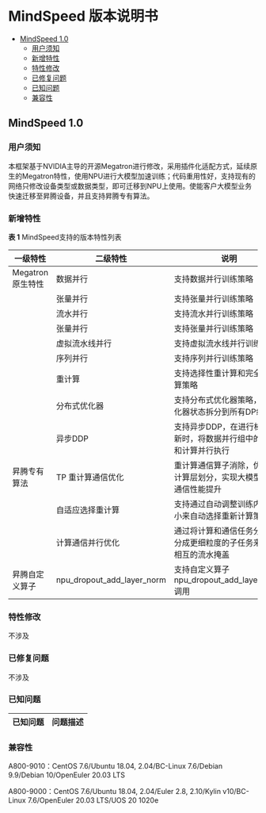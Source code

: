 # MindSpeed 版本说明书
-   [MindSpeed 1.0](#FrameworkPTAdapter-5-0-RC1md)
    -   [用户须知](#用户须知md)
    -   [新增特性](#新增特性md)
    -   [特性修改](#特性修改md)
    -   [已修复问题](#已修复问题md)
    -   [已知问题](#已知问题md)
    -   [兼容性](#兼容性md)


## MindSpeed 1.0

### 用户须知

本框架基于NVIDIA主导的开源Megatron进行修改，采用插件化适配方式，延续原生的Megatron特性，使用NPU进行大模型加速训练；代码重用性好，支持现有的网络只修改设备类型或数据类型，即可迁移到NPU上使用。使能客户大模型业务快速迁移至昇腾设备，并且支持昇腾专有算法。

### 新增特性

**表 1** MindSpeed支持的版本特性列表

| 一级特性           | 二级特性 |   说明 |
| -------------- | ---------------  | ---------------  |
| Megatron原生特性     |   数据并行 | 支持数据并行训练策略 |
|      |   张量并行 | 支持张量并行训练策略 |
|      |   流水并行 | 支持流水并行训练策略 |
|      |   张量并行 | 支持张量并行训练策略 |
|      |   虚拟流水线并行 | 支持虚拟流水线并行训练策略 |
|      |   序列并行 | 支持序列并行训练策略 |
|      |   重计算 | 支持选择性重计算和完全重计算策略 |
|      |   分布式优化器 | 支持分布式优化器策略，将优化器状态拆分到所有DP组间 |
|      |   异步DDP | 支持异步DDP，在进行梯度更新时，将数据并行组中的通信和计算并行执行 |
| 昇腾专有算法     |   TP 重计算通信优化 | 重计算通信算子消除，优化重计算层划分，实现大模型训练通信性能提升 |
|      |   自适应选择重计算 | 支持通过自动调整训练内存大小来自动选择重新计算策略 |
|      |   计算通信并行优化 | 通过将计算和通信任务分别拆分成更细粒度的子任务来实现相互的流水掩盖 |
| 昇腾自定义算子     |   npu_dropout_add_layer_norm | 支持自定义算子npu_dropout_add_layer_norm调用 |

### 特性修改

不涉及

### 已修复问题

不涉及

### 已知问题

| 已知问题           | 问题描述 |
| -------------- | ---------------  |

### 兼容性

A800-9010：CentOS 7.6/Ubuntu 18.04, 2.04/BC-Linux 7.6/Debian 9.9/Debian 10/OpenEuler 20.03 LTS

A800-9000：CentOS 7.6/Ubuntu 18.04, 2.04/Euler 2.8, 2.10/Kylin v10/BC-Linux 7.6/OpenEuler 20.03 LTS/UOS 20 1020e